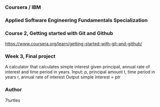 ### Coursera / IBM
### Applied Software Engineering Fundamentals Specialization
### Course 2, Getting started with Git and Github
https://www.coursera.org/learn/getting-started-with-git-and-github/
### Week 3, Final project

A calculator that calculates simple interest given principal, annual rate of interest and time period in years.
Input:
   p, principal amount
   t, time period in years
   r, annual rate of interest
Output
   simple interest = p*t*r

### Author
7turtles
